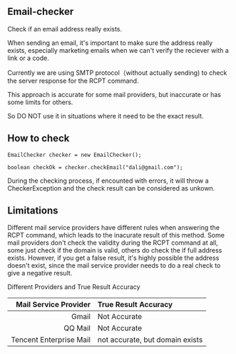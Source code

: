 ## Email-checker
Check if an email address really exists. 

When sending an email, it's important to make sure the address really exists, especially marketing emails when we can't verify the reciever with a link or a code.

Currently we are using SMTP protocol（without actually sending) to check the server response for the RCPT command. 

This approach is accurate for some mail providers, but inaccurate or has some limits for others.

So DO NOT use it in situations where it need to be the exact result.


## How to check

    EmailChecker checker = new EmailChecker();
    
    boolean checkOk = checker.checkEmail("dali@gmail.com");

During the checking process, if encounted with  errors, it will throw a CheckerException and the check result can be considered as unkown.


## Limitations

Different mail service providers have different rules when answering the RCPT command, which leads to the inacurate result of this method.
Some mail providers don't check the validity during the RCPT command at all, some just check if the domain is valid, others do check the if full address exists.
However, if you get a false result, it's highly possible the address  doesn't exist, since the mail service provider needs to do a real check to give a negative result.

Different Providers and True Result Accuracy

|Mail Service Provider|True Result Accuracy|
|-:|:-|
|Gmail|Not Accurate|
|QQ Mail|Not Accurate|
|Tencent Enterprise Mail|not accurate, but domain exists|
